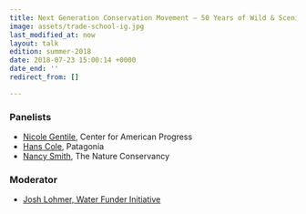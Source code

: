 ```yaml
---
title: Next Generation Conservation Movement – 50 Years of Wild & Scenic Rivers
image: assets/trade-school-ig.jpg
last_modified_at: now
layout: talk
edition: summer-2018
date: 2018-07-23 15:00:14 +0000
date_end: ''
redirect_from: []

---
```

### Panelists

* [Nicole Gentile](https://www.americanprogress.org/about/staff/gentile-nicole/bio/), Center for American Progress
* [Hans Cole](https://www.linkedin.com/in/hans-cole-4a2aa819/), Patagonia
* [Nancy Smith](https://www.linkedin.com/in/nancy-smith-3677864/), The Nature Conservancy 

### Moderator

* [Josh Lohmer, Water Funder Initiative](https://www.linkedin.com/in/joshua-lohmer-9a024916/)